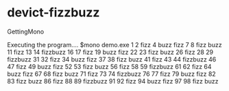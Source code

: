 devict-fizzbuzz
===============

GettingMono


Executing the program....
$mono demo.exe 
1
2
fizz
4
buzz
fizz
7
8
fizz
buzz
11
fizz
13
14
fizzbuzz
16
17
fizz
19
buzz
fizz
22
23
fizz
buzz
26
fizz
28
29
fizzbuzz
31
32
fizz
34
buzz
fizz
37
38
fizz
buzz
41
fizz
43
44
fizzbuzz
46
47
fizz
49
buzz
fizz
52
53
fizz
buzz
56
fizz
58
59
fizzbuzz
61
62
fizz
64
buzz
fizz
67
68
fizz
buzz
71
fizz
73
74
fizzbuzz
76
77
fizz
79
buzz
fizz
82
83
fizz
buzz
86
fizz
88
89
fizzbuzz
91
92
fizz
94
buzz
fizz
97
98
fizz
buzz
